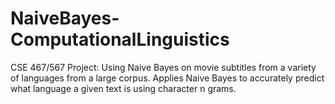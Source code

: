 # NaiveBayes-ComputationalLinguistics
CSE 467/567 Project: Using Naive Bayes on movie subtitles from a variety of languages from a large corpus. Applies Naive Bayes to accurately predict what language a given text is using character n grams. 
